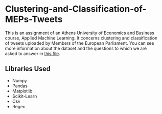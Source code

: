 # Clustering-and-Classification-of-MEPs-Tweets
This is an assignment of an Athens University of Economics and Business course, Applied Machine Learning.
It concerns clustering and classification of tweets uploaded by Members of the European Parliament. 
You can see more information about the dataset and the questions to which we are asked to answer in 
[this file](https://github.com/kaitithoma/Clustering-and-Classification-of-MEPs-Tweets/blob/master/questions.ipynb).

## Libraries Used
- Numpy
- Pandas
- Matplotlib
- Scikit-Learn
- Csv
- Regex 